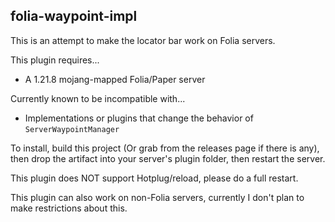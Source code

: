 ## folia-waypoint-impl
This is an attempt to make the locator bar work on Folia servers.

This plugin requires...
- A 1.21.8 mojang-mapped Folia/Paper server

Currently known to be incompatible with...
- Implementations or plugins that change the behavior of `ServerWaypointManager`

To install, build this project (Or grab from the releases page if there is any), then drop the artifact into your server's plugin folder, then restart the server.

This plugin does NOT support Hotplug/reload, please do a full restart.

This plugin can also work on non-Folia servers, currently I don't plan to make restrictions about this.